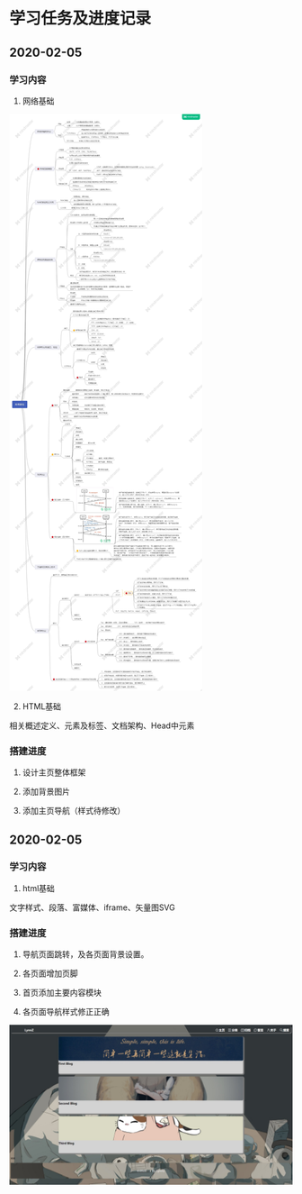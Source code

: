 # 学习任务及进度记录

## 2020-02-05

### 学习内容

1. 网络基础

![Image text](https://github.com/ChangeZ24/Lynn-Blog/blob/dev/images/mdpicture/internet.jpg)

2. HTML基础

相关概述定义、元素及标签、文档架构、Head中元素

### 搭建进度

1. 设计主页整体框架

2. 添加背景图片

3. 添加主页导航（样式待修改）

## 2020-02-05

### 学习内容

1. html基础

文字样式、段落、富媒体、iframe、矢量图SVG

### 搭建进度

1. 导航页面跳转，及各页面背景设置。

2. 各页面增加页脚

3. 首页添加主要内容模块

4. 各页面导航样式修正正确

![Image text](https://github.com/ChangeZ24/Lynn-Blog/blob/dev/images/mdpicture/htmlweb.jpg)
